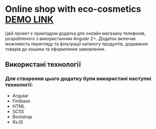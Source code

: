 # Online shop with eco-cosmetics [DEMO LINK](https://ivanenko1402.github.io/angular_eco-cosmetics)

Цей проект є прикладом додатка для онлайн магазину телефонів, розробленого з використанням Angular 2+.
Додаток включає можливість перегляду та фільтрації каталогу продуктів, додавання товарів до кошика та оформлення замовлення.

## Використані технології
### Для створення цього додатку були використані наступні технології:

* Angular
* Firebase
* HTML
* SCSS
* Bootstrap
* RxJS
